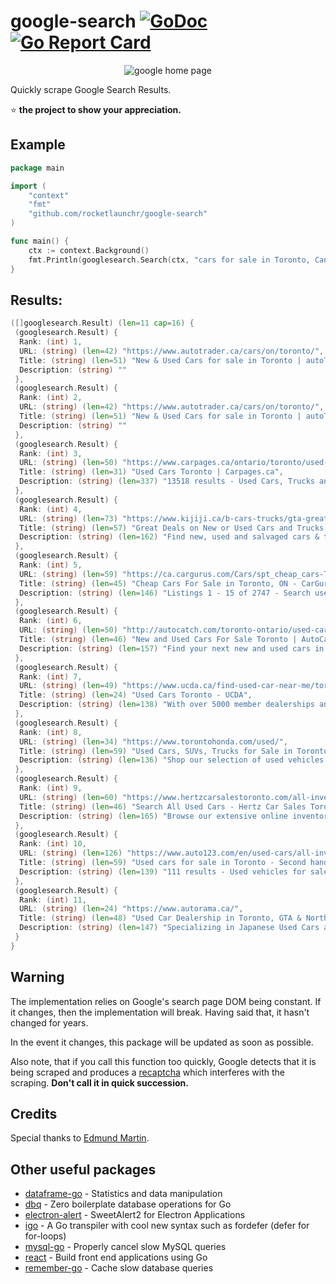 # google-search [![GoDoc](http://godoc.org/github.com/rocketlaunchr/google-search?status.svg)](http://godoc.org/github.com/rocketlaunchr/google-search) [![Go Report Card](https://goreportcard.com/badge/github.com/rocketlaunchr/google-search)](https://goreportcard.com/report/github.com/rocketlaunchr/google-search)

<p align="center">
<img src="https://github.com/rocketlaunchr/google-search/raw/master/screenshot.png" alt="google home page" />
</p>

Quickly scrape Google Search Results.

⭐ **the project to show your appreciation.**

## Example

```go
package main

import (
	"context"
	"fmt"
	"github.com/rocketlaunchr/google-search"
)

func main() {
	ctx := context.Background()
	fmt.Println(googlesearch.Search(ctx, "cars for sale in Toronto, Canada"))
}
```

## Results:

```go
([]googlesearch.Result) (len=11 cap=16) {
 (googlesearch.Result) {
  Rank: (int) 1,
  URL: (string) (len=42) "https://www.autotrader.ca/cars/on/toronto/",
  Title: (string) (len=51) "New & Used Cars for sale in Toronto | autoTRADER.ca",
  Description: (string) ""
 },
 (googlesearch.Result) {
  Rank: (int) 2,
  URL: (string) (len=42) "https://www.autotrader.ca/cars/on/toronto/",
  Title: (string) (len=51) "New & Used Cars for sale in Toronto | autoTRADER.ca",
  Description: (string) ""
 },
 (googlesearch.Result) {
  Rank: (int) 3,
  URL: (string) (len=50) "https://www.carpages.ca/ontario/toronto/used-cars/",
  Title: (string) (len=31) "Used Cars Toronto | Carpages.ca",
  Description: (string) (len=337) "13518 results - Used Cars, Trucks and SUVs for Sale in Toronto, ON. 2009 Acura TL. AWD, Navi, Camera, Leather, 3/Y warranty availabl. 2010 Chevrolet Traverse. 2LT. 2017 Jaguar F-PACE. 35T-AWD-NAVI-CAMERA-PANO ROOF-CPO WARRANTY. 2005 Audi A6. $2,495. 2007 Audi A4. 2.0T. 2012 Audi Q7. 3.0L Premium Plus. 2005 Ford F-250. 2010 Nissan Cube."
 },
 (googlesearch.Result) {
  Rank: (int) 4,
  URL: (string) (len=73) "https://www.kijiji.ca/b-cars-trucks/gta-greater-toronto-area/c174l1700272",
  Title: (string) (len=57) "Great Deals on New or Used Cars and Trucks Near Me in ...",
  Description: (string) (len=162) "Find new, used and salvaged cars & trucks for sale locally in Toronto (GTA) : Toyota, Honda, BMW, Mercedes Benz, Chrysler, Nissan and it is all about driving\u00a0..."
 },
 (googlesearch.Result) {
  Rank: (int) 5,
  URL: (string) (len=59) "https://ca.cargurus.com/Cars/spt_cheap_cars-Toronto_L414276",
  Title: (string) (len=45) "Cheap Cars For Sale in Toronto, ON - CarGurus",
  Description: (string) (len=146) "Listings 1 - 15 of 2747 - Search used cheap cars listings to find the best Toronto, ON deals. We analyze hundreds of thousands of used cars daily."
 },
 (googlesearch.Result) {
  Rank: (int) 6,
  URL: (string) (len=50) "http://autocatch.com/toronto-ontario/used-cars.htm",
  Title: (string) (len=46) "New and Used Cars For Sale Toronto | AutoCatch",
  Description: (string) (len=157) "Find your next new and used cars in Toronto on AutoCatch.com. Search over 1415 new and used vehicle listings available in Toronto, Ontario and find your\u00a0..."
 },
 (googlesearch.Result) {
  Rank: (int) 7,
  URL: (string) (len=49) "https://www.ucda.ca/find-used-car-near-me/toronto",
  Title: (string) (len=24) "Used Cars Toronto - UCDA",
  Description: (string) (len=138) "With over 5000 member dealerships and more than 20,000 used cars for sales in Toronto, it's easy to find a perfect vehicle. All Makes\u00a0..."
 },
 (googlesearch.Result) {
  Rank: (int) 8,
  URL: (string) (len=34) "https://www.torontohonda.com/used/",
  Title: (string) (len=59) "Used Cars, SUVs, Trucks for Sale in Toronto | Toronto Honda",
  Description: (string) (len=136) "Shop our selection of used vehicles for sale at our dealership in Toronto. Contact us today to apply for financing or book a test drive!"
 },
 (googlesearch.Result) {
  Rank: (int) 9,
  URL: (string) (len=60) "https://www.hertzcarsalestoronto.com/all-inventory/index.htm",
  Title: (string) (len=46) "Search All Used Cars - Hertz Car Sales Toronto",
  Description: (string) (len=165) "Browse our extensive online inventory of affordable used cars that are available in Toronto. Our certified vehicles are sold with a warranty. Shop our inventory\u00a0..."
 },
 (googlesearch.Result) {
  Rank: (int) 10,
  URL: (string) (len=126) "https://www.auto123.com/en/used-cars/all-inventories/ontario/toronto/all-years/all-makes/all-models/all-bodytypes/all-sellers/",
  Title: (string) (len=59) "Used cars for sale in Toronto - Second hand vehicles in ...",
  Description: (string) (len=139) "111 results - Used vehicles for sale in Toronto in the car classifieds of Auto123.com, the most comprehensive automotive website in Canada."
 },
 (googlesearch.Result) {
  Rank: (int) 11,
  URL: (string) (len=24) "https://www.autorama.ca/",
  Title: (string) (len=48) "Used Car Dealership in Toronto, GTA & North York",
  Description: (string) (len=147) "Specializing in Japanese Used Cars and SUVs, used European Import Cars and ... cars for sale come with a FREE CARFAX Canada Vehicle History Report."
 }
}
```

## Warning

The implementation relies on Google's search page DOM being constant. If it changes, then the implementation will break. Having said that, it hasn't changed for years.

In the event it changes, this package will be updated as soon as possible.

Also note, that if you call this function too quickly, Google detects that it is being scraped and produces a [recaptcha](https://www.google.com/recaptcha/intro/v3.html) which interferes with the scraping. **Don't call it in quick succession.**



## Credits

Special thanks to [Edmund Martin](https://edmundmartin.com/scraping-google-with-golang/).


Other useful packages
------------

- [dataframe-go](https://github.com/rocketlaunchr/dataframe-go) - Statistics and data manipulation
- [dbq](https://github.com/rocketlaunchr/dbq) - Zero boilerplate database operations for Go
- [electron-alert](https://github.com/rocketlaunchr/electron-alert) - SweetAlert2 for Electron Applications
- [igo](https://github.com/rocketlaunchr/igo) - A Go transpiler with cool new syntax such as fordefer (defer for for-loops)
- [mysql-go](https://github.com/rocketlaunchr/mysql-go) - Properly cancel slow MySQL queries
- [react](https://github.com/rocketlaunchr/react) - Build front end applications using Go
- [remember-go](https://github.com/rocketlaunchr/remember-go) - Cache slow database queries
